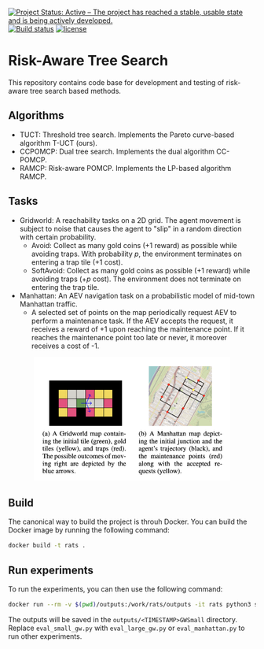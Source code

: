 [![Project Status: Active – The project has reached a stable, usable state and is being actively developed.](http://www.repostatus.org/badges/latest/active.svg)](http://www.repostatus.org/#active)
[![Build status](https://ci.appveyor.com/api/projects/status/g9bh9kjl6ocvsvse/branch/master?svg=true)](https://ci.appveyor.com/project/bsamseth/cpp-project/branch/master)
[![license](https://img.shields.io/badge/license-Unlicense-blue.svg)](https://github.com/bsamseth/cpp-project/blob/master/LICENSE)


# Risk-Aware Tree Search
This repository contains code base for development and testing of risk-aware tree search based methods.


## Algorithms
- TUCT: Threshold tree search. Implements the Pareto curve-based algorithm T-UCT (ours).
- CCPOMCP: Dual tree search. Implements the dual algorithm CC-POMCP.
- RAMCP: Risk-aware POMCP. Implements the LP-based algorithm RAMCP.

## Tasks
- Gridworld: A reachability tasks on a 2D grid. The agent movement is subject to noise that causes the agent to "slip" in a random direction with certain probability.
  - Avoid: Collect as many gold coins (+1 reward) as possible while avoiding traps. With probability $p$, the environment terminates on entering a trap tile (+1 cost).
  - SoftAvoid: Collect as many gold coins as possible (+1 reward) while avoiding traps (+$p$ cost). The environment does not terminate on entering the trap tile.
- Manhattan: An AEV navigation task on a probabilistic model of mid-town Manhattan traffic.
  - A selected set of points on the map periodically request AEV to perform a maintenance task. If the AEV accepts the request, it receives a reward of +1 upon reaching the maintenance point. If it reaches the maintenance point too late or never, it moreover receives a cost of -1.

<p align="center">
<img src="img/maps.png" width="400"/>
</p>

## Build
The canonical way to build the project is throuh Docker. You can build the Docker image by running the following command:
```sh
docker build -t rats .
```

## Run experiments
To run the experiments, you can then use the following command:
```sh
docker run --rm -v $(pwd)/outputs:/work/rats/outputs -it rats python3 scripts/eval_small_gw.py
```
The outputs will be saved in the `outputs/<TIMESTAMP>GWSmall` directory.
Replace `eval_small_gw.py` with `eval_large_gw.py` or `eval_manhattan.py` to run other experiments.